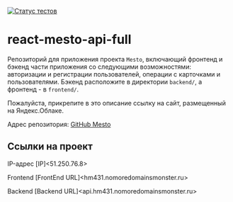 [![Статус тестов](../../actions/workflows/tests.yml/badge.svg)](../../actions/workflows/tests.yml)

# react-mesto-api-full
Репозиторий для приложения проекта `Mesto`, включающий фронтенд и бэкенд части приложения со следующими возможностями: авторизации и регистрации пользователей, операции с карточками и пользователями. Бэкенд расположите в директории `backend/`, а фронтенд - в `frontend/`. 
  
Пожалуйста, прикрепите в это описание ссылку на сайт, размещенный на Яндекс.Облаке.

Адрес репозитория: [GitHub Mesto](https://github.com/hm431/react-mesto-api-full-gha)

## Ссылки на проект

IP-адрес [IP]<51.250.76.8>

Frontend [FrontEnd URL]<hm431.nomoredomainsmonster.ru>

Backend [Backend URL]<api.hm431.nomoredomainsmonster.ru>
